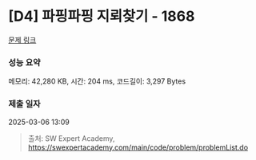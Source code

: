 # [D4] 파핑파핑 지뢰찾기 - 1868 

[문제 링크](https://swexpertacademy.com/main/code/problem/problemDetail.do?contestProbId=AV5LwsHaD1MDFAXc) 

### 성능 요약

메모리: 42,280 KB, 시간: 204 ms, 코드길이: 3,297 Bytes

### 제출 일자

2025-03-06 13:09



> 출처: SW Expert Academy, https://swexpertacademy.com/main/code/problem/problemList.do